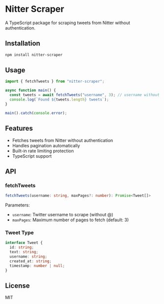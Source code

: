 # Nitter Scraper

A TypeScript package for scraping tweets from Nitter without authentication.

## Installation

```bash
npm install nitter-scraper
```

## Usage

```typescript
import { fetchTweets } from "nitter-scraper";

async function main() {
  const tweets = await fetchTweets("username", 3); // username without @, max pages (optional)
  console.log(`Found ${tweets.length} tweets`);
}

main().catch(console.error);
```

## Features

- Fetches tweets from Nitter without authentication
- Handles pagination automatically
- Built-in rate limiting protection
- TypeScript support

## API

### fetchTweets

```typescript
fetchTweets(username: string, maxPages?: number): Promise<Tweet[]>
```

Parameters:

- `username`: Twitter username to scrape (without @)
- `maxPages`: Maximum number of pages to fetch (default: 3)

### Tweet Type

```typescript
interface Tweet {
  id: string;
  text: string;
  username: string;
  created_at: string;
  timestamp: number | null;
}
```

## License

MIT

